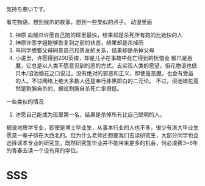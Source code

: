 気持ち悪いです。

看花物语，想到猴爪的故事，想到一些类似的点子。
动漫里面
1. 神原 向猴爪许愿自己跑的班里最快，结果却是杀死所有跑的比她快的人
2. 神原许愿学姐能够恢复到之前的状态，结果却是杀掉历
3. 鸟同学想要父母同意自己和男友的关系，结果却是杀掉父母
4. 小说里，许愿得到200英镑，却是儿子在事故中死亡得到的抚恤金
猴爪是恶魔，它总是以人类不愿意见到的恶的方式，去实现人类的愿望。但花物语也借贝木/沼池蜡花之口说过，没有绝对的邪恶和正义，即使是恶魔，也会有受益的人。不过网络上绝大多数人还是奉行非黑即白的二元论。
不过，沼池蜡花竟然是割腕自杀的，据说割腕自杀死亡率很低。

一些类似的情况
1. 许愿自己能成为班里第一名，结果是杀掉所有比自己聪明的人。

据说地质学专业，即使是博士毕业生，从事本行业的人也不多，很少有浙大毕业生愿意一辈子待在大西北的。但为什么老师还想要我们去读研究生，大部分同学也会选择读本专业的研究生，既然研究生毕业并不能带来更多的机会，何必浪费3~6年的青春去读一个没有用的学位。
# SSS

